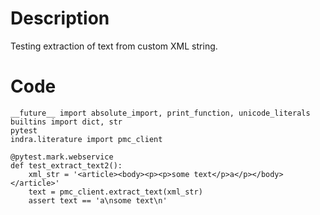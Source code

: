 # Description
Testing extraction of text from custom XML string.

# Code
```
__future__ import absolute_import, print_function, unicode_literals
builtins import dict, str
pytest
indra.literature import pmc_client

@pytest.mark.webservice
def test_extract_text2():
    xml_str = '<article><body><p><p>some text</p>a</p></body></article>'
    text = pmc_client.extract_text(xml_str)
    assert text == 'a\nsome text\n'

```
